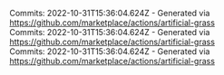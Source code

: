 Commits: 2022-10-31T15:36:04.624Z - Generated via https://github.com/marketplace/actions/artificial-grass
<br>
Commits: 2022-10-31T15:36:04.624Z - Generated via https://github.com/marketplace/actions/artificial-grass
<br>
Commits: 2022-10-31T15:36:04.624Z - Generated via https://github.com/marketplace/actions/artificial-grass
<br>
